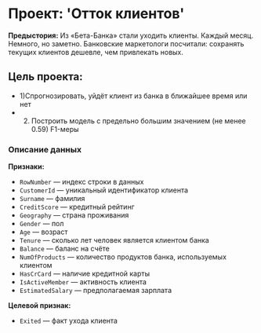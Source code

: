# Проект: 'Отток клиентов'

**Предыстория:** Из «Бета-Банка» стали уходить клиенты. Каждый месяц. Немного, но заметно. Банковские маркетологи посчитали: сохранять текущих клиентов дешевле, чем привлекать новых.
## Цель проекта: 
- 1)Спрогнозировать, уйдёт клиент из банка в ближайшее время или нет 
- 2) Построить модель с предельно большим значением (не менее 0.59) F1-меры

### Описание данных
**Признаки:**
- `RowNumber` — индекс строки в данных
- `CustomerId` — уникальный идентификатор клиента
- `Surname` — фамилия
- `CreditScore` — кредитный рейтинг
- `Geography` — страна проживания
- `Gender` — пол
- `Age` — возраст
- `Tenure` — сколько лет человек является клиентом банка
- `Balance` — баланс на счёте
- `NumOfProducts` — количество продуктов банка, используемых клиентом
- `HasCrCard` — наличие кредитной карты
- `IsActiveMember` — активность клиента
- `EstimatedSalary` — предполагаемая зарплата

**Целевой признак:**
- `Exited` — факт ухода клиента
